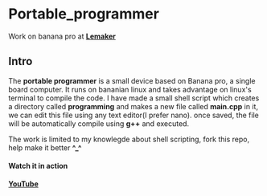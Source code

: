 # Portable_programmer
Work on banana pro at [**Lemaker**](http://forum.lemaker.org/forum.php?mod=viewthread&tid=11702&extra=)

## Intro
The **portable programmer** is a small device based on Banana pro, a single board computer.
It runs on bananian linux and takes advantage on linux's terminal to compile the code.
I have made a small shell script which creates a directory called **programming** and makes a new file called **main.cpp** in it, we can edit this file using any text editor(I prefer nano). 
once saved, the file will be automatically compile using **g++** and executed.

The work is limited to my knowlegde about shell scripting, fork this repo, help make it better **^_^**

#### Watch it in action 
[**YouTube**](https://www.youtube.com/watch?v=DM2aRbLIokQ)

